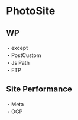 # PhotoSite  

## WP  
・except                                                                                  　  　　                                                                                             　　                                                     
・PostCustom  
・Js Path  
・FTP

## Site Performance
・Meta  
・OGP
